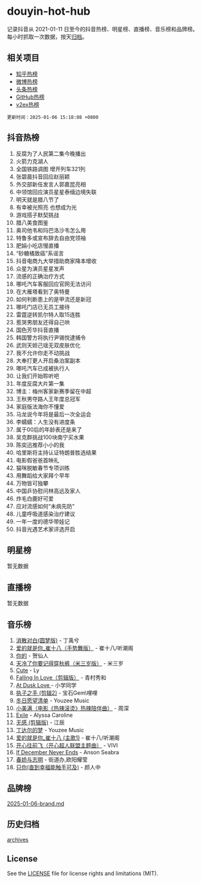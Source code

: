 # douyin-hot-hub

记录抖音从 2021-01-11 日至今的抖音热榜、明星榜、直播榜、音乐榜和品牌榜。每小时抓取一次数据，按天[归档](archives)。

## 相关项目

- [知乎热榜](https://github.com/lonnyzhang423/zhihu-hot-hub)
- [微博热榜](https://github.com/lonnyzhang423/weibo-hot-hub)
- [头条热榜](https://github.com/lonnyzhang423/toutiao-hot-hub)
- [GitHub热榜](https://github.com/lonnyzhang423/github-hot-hub)
- [v2ex热榜](https://github.com/lonnyzhang423/v2ex-hot-hub)


`更新时间：2025-01-06 15:18:08 +0800`

## 抖音热榜

1. 反腐为了人民第二集今晚播出
1. 火箭力克湖人
1. 全国铁路调图 增开列车321列
1. 张碧晨抖音回应赵丽颖
1. 外交部新任发言人郭嘉昆亮相
1. 中领馆回应演员星星泰缅边境失联
1. 明天就是腊八节了
1. 有幸被光照亮 也想成为光
1. 游戏搭子默契挑战
1. 腊八美食图鉴
1. 奥司他韦和玛巴洛沙韦怎么用
1. 特鲁多或宣布辞去自由党领袖
1. 肥娟小吃店慢直播
1. “砂糖橘致癌”系谣言
1. 抖音电商九大举措助商家降本增收
1. 众星为演员星星发声
1. 流感的正确治疗方式
1. 哪吒汽车客服回应官网无法访问
1. 在大雁塔看到了奥特曼
1. 如何判断患上的是甲流还是新冠
1. 哪吒门店已无员工接待
1. 雷霆逆转凯尔特人取15连胜
1. 惹哭男朋友还得自己哄
1. 国色芳华抖音直播
1. 韩国警方将执行尹锡悦逮捕令
1. 武则天妲己瑶无双皮肤优化
1. 我不允许你走不动挑战
1. 大奉打更人开启桑泊案副本
1. 哪吒汽车已成被执行人
1. 让我们开始聆听吧
1. 年度反腐大片第一集
1. 博主：梅州客家新赛季留在中超
1. 王秋男夺路人王年度总冠军
1. 家庭版法海你不懂爱
1. 马龙说今年将是最后一次全运会
1. 李蠕蠕：人生没有进度条
1. 属于00后的年龄表还是来了
1. 吴克群挑战100块南宁买水果
1. 陈奕迅推荐小小的我
1. 哈里斯将主持认证特朗普胜选结果
1. 电影假爸爸首映礼
1. 猫咪脱敏春节专项训练
1. 用舞蹈给大家拜个早年
1. 万物皆可独攀
1. 中国乒协慰问林高远及家人
1. 炸毛白鹿好可爱
1. 应对流感如何“未病先防”
1. 儿童呼吸道感染治疗建议
1. 一年一度的德华带娃记
1. 抖音光遇艺术家评选开启

## 明星榜

暂无数据

## 直播榜

暂无数据

## 音乐榜

1. [消散对白(圆梦版)](https://sf5-hl-cdn-tos.douyinstatic.com/obj/tos-cn-ve-2774/og4jB5I5IizzoZVAAAzWgBMAsMDWoArfwBOiFs) - 丁禹兮
1. [爱的就是你_崔十八（手势舞版）](https://sf5-hl-cdn-tos.douyinstatic.com/obj/tos-cn-ve-2774/oApB2AigNyB4sTw7JhBOikMAf0oDJzMWBuIrgm) - 崔十八/听潮阁
1. [你的](https://sf5-hl-cdn-tos.douyinstatic.com/obj/tos-cn-ve-2774/oYuIeKf42jB7sEV6B2upMdpYAgfrQWj0FeRegh) - 贺仙人
1. [天冷了你要记得穿秋裤（米三岁版）](https://sf5-hl-cdn-tos.douyinstatic.com/obj/tos-cn-ve-2774/oQlIwVIDWiZ6BQilAorS7MA0AgCkQDvcZAdm1) - 米三岁
1. [Cute](https://sf5-hl-cdn-tos.douyinstatic.com/obj/tos-cn-ve-2774/o4IbIzHWKAAB4wsS5qMBRiiAlEBGTpQRNfFvuo) - Ly
1. [Falling In Love（剪辑版）](https://sf6-cdn-tos.douyinstatic.com/obj/tos-cn-ve-2774/o8ajpA8zzgBPahbBIO8AcKGBLJezFCRd1wfP9f) - 青村秀和
1. [ At Dusk  Love ](https://sf6-cdn-tos.douyinstatic.com/obj/tos-cn-ve-2774/o8CrpCf5CaYgI4ZrtQgMQAFEfuGqNnRSDQAPBc) - 小学同学
1. [执子之手 (剪辑2)](https://sf5-hl-cdn-tos.douyinstatic.com/obj/tos-cn-ve-2774/oUoZLQjCc31XzqsBnBQUNgeKtYPBcgbFDwtfcu) - 宝石Gem\哩哩
1. [冬日愿望清单](https://sf5-hl-cdn-tos.douyinstatic.com/obj/tos-cn-ve-2774/oIIgUOeamCFCVAzxN6MFRLIBlLGpUqQxeeHrLE) - Youzee Music
1. [小美满（电影《热辣滚烫》热辣陪伴曲）](https://sf5-hl-cdn-tos.douyinstatic.com/obj/tos-cn-ve-2774/o0GAn2lSgfZIDUgtevCGDQYnFg4CwnrBaxbTZL) - 周深
1. [Exile](https://sf5-hl-cdn-tos.douyinstatic.com/obj/tos-cn-ve-2774/oYj4gAQTknKE3WW0Je8KGmQ7z1cA4FefwtbufD) - Alyssa Caroline
1. [无感 (剪辑版)](https://sf5-hl-cdn-tos.douyinstatic.com/obj/tos-cn-ve-2774/o0eIsUzJBDlQaQFC5OFlgbMEZC1TFYBftOBn6p) - 江辰
1. [丁达尔的梦](https://sf5-hl-cdn-tos.douyinstatic.com/obj/tos-cn-ve-2774/oMU3WirUZBVQkAC9ccG5P2IQirziZM2RTInUY) - Youzee Music
1. [爱的就是你_崔十八 (主歌1)](https://sf5-hl-cdn-tos.douyinstatic.com/obj/tos-cn-ve-2774/oI5BO5DhFZ6UTcNCnZaOCBLtZ7WIMQGfgnXf5E) - 崔十八/听潮阁
1. [开心往前飞（开心超人联盟主题曲）](https://sf5-hl-cdn-tos.douyinstatic.com/obj/tos-cn-ve-2774/9d8fb7c82cf1421fb93a9fe925275e0a) - VIVI
1. [If December Never Ends](https://sf5-hl-cdn-tos.douyinstatic.com/obj/tos-cn-ve-2774/oY1IQMoTgCFIBg8RZifyqlBBt1UFgitTYmxeOS) - Anson Seabra
1. [春娇与志明](https://sf5-hl-cdn-tos.douyinstatic.com/obj/tos-cn-ve-2774/e530d8fceb7044b39707d7f9ff54add1) - 街道办,欧阳耀莹
1. [只你(直到幸福能触手可及)](https://sf3-cdn-tos.douyinstatic.com/obj/tos-cn-ve-2774/o0lBkRDzFTeaVSUz3ZZSCBVtZ5DIMQGfgmEAuE) - 颜人中

## 品牌榜

[2025-01-06-brand.md](archives/2025-01-06-brand.md)

## 历史归档

[archives](archives)

## License

See the [LICENSE](LICENSE) file for license rights and limitations (MIT).
